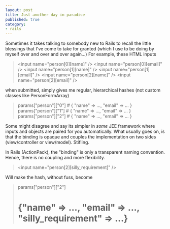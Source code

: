 ```yaml
---
layout: post
title: Just another day in paradise
published: true
category:
- rails
---
```

Sometimes it takes talking to somebody new to Rails to recall the little blessings that I've come to take for granted (which I use to be doing by myself over and over and over again...) For example, these HTML inputs

> \<input name="person[0][name]" /\>
> \<input name="person[0][email]" /\>
> \<input name="person[1][name]" /\>
> \<input name="person[1][email]" /\>
> \<input name="person[2][name]" /\>
> \<input name="person[2][email]" /\>

when submitted, simply gives me regular, hierarchical hashes (not custom classes like PersonFormArray)

> params["person"]["0"] # { "name" =\> ..., "email" =\> ... }
> params["person"]["1"] # { "name" =\> ..., "email" =\> ... }
> params["person"]["2"] # { "name" =\> ..., "email" =\> ... }

Some might disagree and say its simpler in _some_ JEE framework where inputs and objects are paired for you automatically. What usually goes on, is that the binding is opaque and couples the implementation on two sides (view/controller or view/model). Stifling.

In Rails (ActionPack), the "binding" is only a transparent naming convention. Hence, there is no coupling and more flexibility.

> \<input name="person[2][silly\_requirement]" /\>

Will make the hash, without fuss, become

> params["person"]["2"] 
> # {"name" =\> ..., "email" =\> ..., "silly\_requirement" =\> ...}

